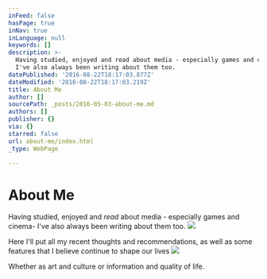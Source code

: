 ```yaml
---
inFeed: false
hasPage: true
inNav: true
inLanguage: null
keywords: []
description: >-
  Having studied, enjoyed and read about media - especially games and cinema-
  I've also always been writing about them too.
datePublished: '2016-08-22T18:17:03.877Z'
dateModified: '2016-08-22T18:17:03.219Z'
title: About Me
author: []
sourcePath: _posts/2016-05-03-about-me.md
authors: []
publisher: {}
via: {}
starred: false
url: about-me/index.html
_type: WebPage

---
```

# About Me

Having studied, enjoyed and _read_ about media - especially games and cinema- I've also always been writing about them too.
![](https://the-grid-user-content.s3-us-west-2.amazonaws.com/11b36141-9708-4756-b2ae-3c8dfb6e15be.jpg)

Here I'll put all my recent thoughts and recommendations, as well as some features that I believe continue to shape our lives
![](https://the-grid-user-content.s3-us-west-2.amazonaws.com/db90a97b-ca76-47cd-9125-1ee76abc6a50.jpg)

Whether as art and culture or information and quality of life.